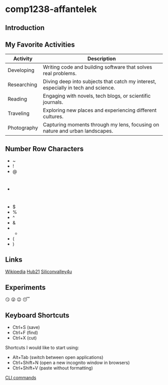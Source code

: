# comp1238-affantelek
## Introduction

## My Favorite Activities

| Activity        | Description                                                |
|-----------------|------------------------------------------------------------|
| Developing      | Writing code and building software that solves real problems. |
| Researching     | Diving deep into subjects that catch my interest, especially in tech and science. |
| Reading         | Engaging with novels, tech blogs, or scientific journals.   |
| Traveling       | Exploring new places and experiencing different cultures.   |
| Photography     | Capturing moments through my lens, focusing on nature and urban landscapes. |

## Number Row Characters
- ~
- !
- @
- #
- $
- %
- ^
- &
- *
- (
- )

## Links
[Wikipedia](https://en.wikipedia.org/wiki/History_of_programming_languages)
[Hub21](https://thehub21.com/blog/10/programming-history-fun-facts)
[Siliconvalley4u](https://www.siliconvalley4u.com/blogs/10-coding-fun-facts)

## Experiments
:smirk:
:stuck_out_tongue_winking_eye:
:wink:
:sleeping:

## Keyboard Shortcuts

- Ctrl+S (save)
- Ctrl+F (find)
- Ctrl+X (cut)

Shortcuts I would like to start using:
- Alt+Tab (switch between open applications)
- Ctrl+Shift+N (open a new incognito window in browsers)
- Ctrl+Shift+V (paste without formatting)

[CLI commands](docs/cli.md)